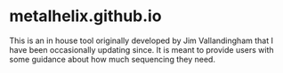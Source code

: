 # metalhelix.github.io

This is an in house tool originally developed by Jim Vallandingham that I have been occasionally updating since. It is meant to provide users with some guidance about how much sequencing they need.
